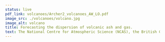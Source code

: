 ```yaml
---
status: live
pdf_link: volcanoes/Archer2_volcanoes_AW_LO.pdf
image_src: ./volcanoes/volcano.jpg
image_alt: volcano
title: Forecasting the dispersion of volcanic ash and gas.
text: The National Centre for Atmospheric Science (NCAS), the British Geological Survey (BGS), the UK Met Office (UKMO) and the Icelandic Met Office (IMO) work under a Memorandum of Understanding on collaborative projects aimed at improving response to volcanic events. A dispersion modelling exercise led by the UKMO was conducted in June 2019 to improve the partners’ awareness of the volcanic ash dispersion modelling capabilities at each institution and test the ability of each institution to run its dispersion models.
---
```

